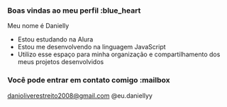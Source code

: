 ### Boas vindas ao meu perfil :blue_heart

Meu nome é Danielly

- Estou estudando na Alura
- Estou me desenvolvendo na linguagem JavaScript
- Utilizo esse espaço para minha organização e compartilhamento dos meus projetos desenvolvidos

### Você pode entrar em contato comigo :mailbox

danioliverestreito2008@gmail.com
@eu.daniellyy

